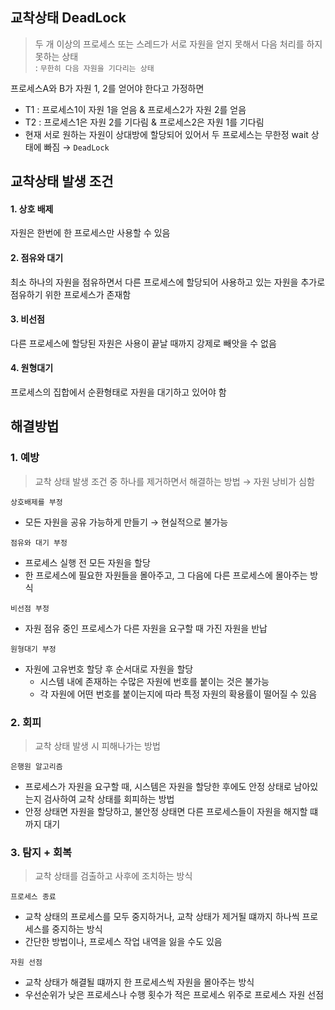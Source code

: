 ## 교착상태 DeadLock

> 두 개 이상의 프로세스 또는 스레드가 서로 자원을 얻지 못해서 다음 처리를 하지 못하는 상태  
> : ```무한히 다음 자원을 기다리는 상태```

프로세스A와 B가 자원 1, 2를 얻어야 한다고 가정하면
* T1 : 프로세스1이 자원 1을 얻음 & 프로세스2가 자원 2를 얻음
* T2 : 프로세스1은 자원 2를 기다림 & 프로세스2은 자원 1를 기다림
* 현재 서로 원하는 자원이 상대방에 할당되어 있어서 두 프로세스는 무한정 wait 상태에 빠짐 → ```DeadLock```

## 교착상태 발생 조건

#### 1. 상호 배제

자원은 한번에 한 프로세스만 사용할 수 있음

#### 2. 점유와 대기

최소 하나의 자원을 점유하면서 다른 프로세스에 할당되어 사용하고 있는 자원을 추가로 점유하기 위한 프로세스가 존재함

#### 3. 비선점

다른 프로세스에 할당된 자원은 사용이 끝날 때까지 강제로 빼앗을 수 없음

#### 4. 원형대기

프로세스의 집합에서 순환형태로 자원을 대기하고 있어야 함

## 해결방법

### 1. 예방

> 교착 상태 발생 조건 중 하나를 제거하면서 해결하는 방법 → 자원 낭비가 심함

```상호배제를 부정```
* 모든 자원을 공유 가능하게 만들기 → 현실적으로 불가능
 
```점유와 대기 부정```
* 프로세스 실행 전 모든 자원을 할당
* 한 프로세스에 필요한 자원들을 몰아주고, 그 다음에 다른 프로세스에 몰아주는 방식

```비선점 부정```
* 자원 점유 중인 프로세스가 다른 자원을 요구할 때 가진 자원을 반납

```원형대기 부정```
* 자원에 고유번호 할당 후 순서대로 자원을 할당
  * 시스템 내에 존재하는 수많은 자원에 번호를 붙이는 것은 불가능
  * 각 자원에 어떤 번호를 붙이는지에 따라 특정 자원의 확용률이 떨어질 수 있음

### 2. 회피

> 교착 상태 발생 시 피해나가는 방법

```은행원 알고리즘```

* 프로세스가 자원을 요구할 때, 시스템은 자원을 할당한 후에도 안정 상태로 남아있는지 검사하여 교착 상태를 회피하는 방법
* 안정 상태면 자원을 할당하고, 불안정 상태면 다른 프로세스들이 자원을 해지할 떄까지 대기


### 3. 탐지 + 회복

> 교착 상태를 검출하고 사후에 조치하는 방식

```프로세스 종료```

* 교착 상태의 프로세스를 모두 중지하거나, 교착 상태가 제거될 떄까지 하나씩 프로세스를 중지하는 방식
* 간단한 방법이나, 프로세스 작업 내역을 잃을 수도 있음

```자원 선점```

* 교착 상태가 해결될 떄까지 한 프로세스씩 자원을 몰아주는 방식
* 우선순위가 낮은 프로세스나 수행 횟수가 적은 프로세스 위주로 프로세스 자원 선점
